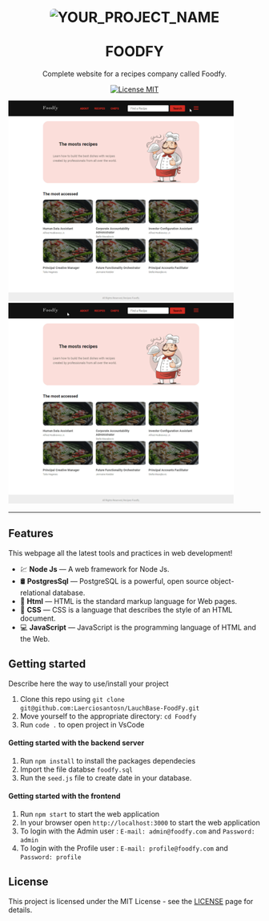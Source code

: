 <h1 align="center">
<br>
  <img src="https://images.unsplash.com/photo-1558538337-aab544368de8?ixlib=rb-1.2.1&ixid=eyJhcHBfaWQiOjEyMDd9&auto=format&fit=crop&w=1350&q=80" alt="YOUR_PROJECT_NAME"  style="object-fit: cover; width: 100%; height:200px;border-radius: 8px;">
<br>

<br>
FOODFY
</h1>

<p align="center">Complete website for a recipes company called Foodfy.</p>

<p align="center">
  <a href="https://opensource.org/licenses/MIT">
    <img src="https://img.shields.io/badge/License-MIT-blue.svg" alt="License MIT">
  </a>
</p>

<div>
  <img src="./public/images/admin.gif" alt="demo" height="400" width="450">
  <img src="./public/images/home.gif" alt="demo" height="400" width="450">
</div>

<hr />

## Features

This webpage all the latest tools and practices in web development!

- 💹 **Node Js** — A web framework for Node Js.
- 🛢️ **PostgresSql** — PostgreSQL is a powerful, open source object-relational database.
- 📕 **Html** — HTML is the standard markup language for Web pages.
- 📘 **CSS** — CSS is a language that describes the style of an HTML document.
- 💻 **JavaScript** — JavaScript is the programming language of HTML and the Web.

## Getting started

Describe here the way to use/install your project

1. Clone this repo using `git clone git@github.com:Laerciosantosn/LauchBase-FoodFy.git`
2. Move yourself to the appropriate directory: `cd Foodfy`<br />
3. Run `code .` to open project in VsCode<br />

#### Getting started with the backend server

1. Run `npm install` to install the packages dependecies
2. Import the file databse `foodfy.sql`
3. Run the `seed.js` file to create date in your database.

#### Getting started with the frontend

1. Run `npm start` to start the web application
2. In your browser open `http://localhost:3000` to start the web application
3. To login with the Admin user : `E-mail: admin@foodfy.com` and `Password: admin`
4. To login with the Profile user : `E-mail: profile@foodfy.com` and `Password: profile`



## License

This project is licensed under the MIT License - see the [LICENSE](https://opensource.org/licenses/MIT) page for details.